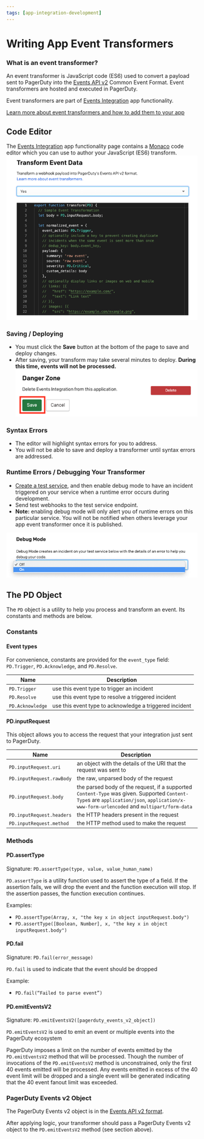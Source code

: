```yaml
---
tags: [app-integration-development]
---
```


# Writing App Event Transformers

### What is an event transformer?

An event transformer is JavaScript code (ES6) used to convert a payload sent to PagerDuty into the [Events API v2](../../docs/events-API-v2/02-Trigger-Events.md) Common Event Format. Event transformers are hosted and executed in PagerDuty.

Event transformers are part of [Events Integration](../../docs/app-integration-development/06-Events-Integration.md) app functionality.

[Learn more about event transformers and how to add them to your app](../../docs/app-integration-development/06-Events-Integration.dm#add-an-event-transformer)


## Code Editor

The [Events Integration](../../docs/app-integration-development/06-Events-Integration.md)  app functionality page contains a [Monaco](https://github.com/microsoft/monaco-editor) code editor which you can use to author your JavaScript (ES6) transform.
![Screenshot of transformer code editor](../../assets/images/transformer-editor.png)

### Saving / Deploying
* You must click the **Save** button at the bottom of the page to save and deploy changes.
* After saving, your transform may take several minutes to deploy. **During this time, events will not be processed.**
![Screenshot of Save button](../../assets/images/save-events-integration.png)

### Syntax Errors
* The editor will highlight syntax errors for you to address.
* You will not be able to save and deploy a transformer until syntax errors are addressed.

### Runtime Errors / Debugging Your Transformer
* [Create a test service](../../docs/app-integration-development/06-Events-Integration.dm#test-your-integration), and then enable debug mode to have an incident triggered on your service when a runtime error occurs during development.
* Send test webhooks to the test service endpoint.
* **Note:** enabling debug mode will only alert you of runtime errors on this particular service. You will not be notified when others leverage your app event transformer once it is published.

![Screenshot of dropdown to enable event transformer debug mode](../../assets/images/enable-debug-mode.png)


## The PD Object

The `PD` object is a utility to help you process and transform an event. Its constants and methods are below.

### Constants
#### Event types
For convenience, constants are provided for the `event_type` field: `PD.Trigger`, `PD.Acknowledge`, and `PD.Resolve`.

  Name            | Description
----------------- | -----------
`PD.Trigger`      | use this event type to trigger an incident
`PD.Resolve`      | use this event type to resolve a triggered incident
`PD.Acknowledge`  | use this event type to acknowledge a triggered incident

#### PD.inputRequest

This object allows you to access the request that your integration just sent to PagerDuty.

  Name                     | Description
-------------------------- | -----------
`PD.inputRequest.uri`      | an object with the details of the URI that the request was sent to
`PD.inputRequest.rawBody`  | the raw, unparsed body of the request
`PD.inputRequest.body`     | the parsed body of the request, if a supported `Content-Type` was given. Supported `Content-Type`s are `application/json`, `application/x-www-form-urlencoded` and `multipart/form-data`
`PD.inputRequest.headers`  | the HTTP headers present in the request
`PD.inputRequest.method`   | the HTTP method used to make the request

### Methods
#### PD.assertType
Signature: `PD.assertType(type, value, value_human_name)`

`PD.assertType` is a utility function used to assert the type of a field. If the assertion fails, we will drop the event and the function execution will stop. If the assertion passes, the function execution continues.

Examples:
  * `PD.assertType(Array, x, "the key x in object inputRequest.body")`
  * `PD.assertType([Boolean, Number], x, "the key x in object inputRequest.body")`

#### PD.fail
Signature: `PD.fail(error_message)`

`PD.fail` is used to indicate that the event should be dropped


Example:
* `PD.fail(“Failed to parse event”)`

#### PD.emitEventsV2
Signature: `PD.emitEventsV2([pagerduty_events_v2_object])`

`PD.emitEventsV2` is used to emit an event or multiple events into the PagerDuty ecosystem

PagerDuty imposes a limit on the number of events emitted by the `PD.emitEventsV2` method that will be processed.
Though the number of invocations of the `PD.emitEventsV2` method is unconstrained, only the first 40 events emitted will be processed. Any events emitted in excess of the 40 event limit will be dropped and a single event will be generated indicating that the 40 event fanout limit was exceeded.

### PagerDuty Events v2 Object
The PagerDuty Events v2 object is in the [Events API v2 format](../../docs/events-API-v2/02-Trigger-Events.md).

After applying logic, your transformer should pass a PagerDuty Events v2 object to the `PD.emitEventsV2` method (see section above).
